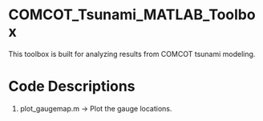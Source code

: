 # COMCOT_Tsunami_MATLAB_Toolbox
This toolbox is built for analyzing results from COMCOT tsunami modeling.

# Code Descriptions
1. plot_gaugemap.m -> Plot the gauge locations.
